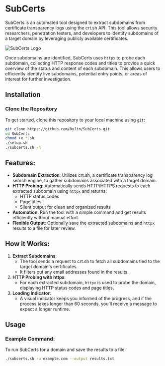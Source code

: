 # SubCerts

SubCerts is an automated tool designed to extract subdomains from certificate transparency logs using the crt.sh API. This tool allows security researchers, penetration testers, and developers to identify subdomains of a target domain by leveraging publicly available certificates.

![SubCerts Logo](path/to/your/image.png)

Once subdomains are identified, SubCerts uses `httpx` to probe each subdomain, collecting HTTP response codes and titles to provide a quick overview of the status and content of each subdomain. This allows users to efficiently identify live subdomains, potential entry points, or areas of interest for further investigation.

## Installation

### Clone the Repository

To get started, clone this repository to your local machine using `git`:

```bash
git clone https://github.com/0xJin/SubCerts.git
cd SubCerts
chmod +x *.sh
./setup.sh
./subcerts.sh -h
```

## Features:
- **Subdomain Extraction**: Utilizes crt.sh, a certificate transparency log search engine, to gather subdomains associated with a target domain.
- **HTTP Probing**: Automatically sends HTTP/HTTPS requests to each extracted subdomain using `httpx` and returns:
  - HTTP status codes
  - Page titles
  - Silent output for clean and organized results
- **Automation**: Run the tool with a simple command and get results efficiently without manual effort.
- **Flexible Output**: Optionally save the extracted subdomains and `httpx` results to a file for later review.

## How it Works:
1. **Extract Subdomains**: 
   - The tool sends a request to crt.sh to fetch all subdomains tied to the target domain's certificates.
   - It filters out any email addresses found in the results.
2. **HTTP Probing with httpx**:
   - For each extracted subdomain, `httpx` is used to probe the domain, displaying HTTP status codes and page titles.
3. **Loading Indicator**:
   - A visual indicator keeps you informed of the progress, and if the process takes longer than 60 seconds, you'll receive a message to expect a longer runtime.

## Usage

### Example Command:
To run SubCerts for a domain and save the results to a file:

```bash
./subcerts.sh -u example.com --output results.txt

